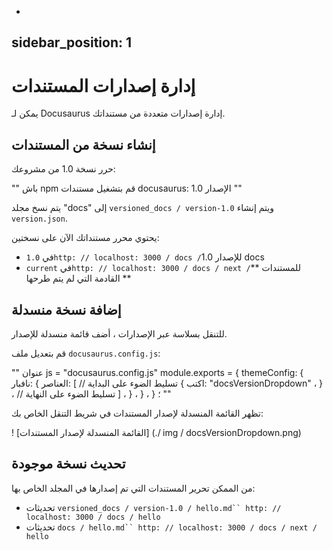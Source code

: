 -
sidebar_position: 1
-

# إدارة إصدارات المستندات

يمكن لـ Docusaurus إدارة إصدارات متعددة من مستنداتك.

## إنشاء نسخة من المستندات

حرر نسخة 1.0 من مشروعك:

"" باش
npm قم بتشغيل مستندات docusaurus: الإصدار 1.0
""

يتم نسخ مجلد "docs" إلى `versioned_docs / version-1.0` ويتم إنشاء` version.json`.

يحتوي محرر مستنداتك الآن على نسختين:

- `1.0` في` http: // localhost: 3000 / docs / `للإصدار 1.0 docs
- `current` في` http: // localhost: 3000 / docs / next / `** للمستندات القادمة التي لم يتم طرحها **

## إضافة نسخة منسدلة

للتنقل بسلاسة عبر الإصدارات ، أضف قائمة منسدلة للإصدار.

قم بتعديل ملف `docusaurus.config.js`:

"" عنوان js = "docusaurus.config.js"
module.exports = {
  themeConfig: {
    نافبار: {
      العناصر: [
        // تسليط الضوء على البداية
        {
          اكتب: "docsVersionDropdown" ،
        } ،
        // تسليط الضوء على النهاية
      ] ،
    } ،
  } ،
} ؛
""

تظهر القائمة المنسدلة لإصدار المستندات في شريط التنقل الخاص بك:

! [القائمة المنسدلة لإصدار المستندات] (./ img / docsVersionDropdown.png)

## تحديث نسخة موجودة

من الممكن تحرير المستندات التي تم إصدارها في المجلد الخاص بها:

- تحديثات `versioned_docs / version-1.0 / hello.md`` http: // localhost: 3000 / docs / hello`
- تحديثات `docs / hello.md`` http: // localhost: 3000 / docs / next / hello`